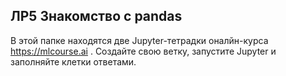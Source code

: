 ## ЛР5 Знакомство с pandas

В этой папке находятся две Jupyter-тетрадки оналйн-курса https://mlcourse.ai . Создайте свою ветку, запустите Jupyter и заполняйте клетки ответами.
